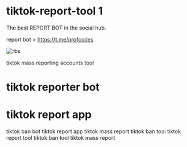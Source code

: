 # tiktok-report-tool 1

The best REPORT BOT in the social hub. 

report bot > https://t.me/profcodes

![rbs](https://github.com/user-attachments/assets/79d4022f-853b-4acb-adb9-f7db7ce6ce55)

tiktok mass reporting accounts tool
# tiktok reporter bot
# tiktok report app
tiktok ban bot
tiktok report app
tiktok mass report
tiktok ban tool
tiktok report tool
tiktok ban tool
tiktok mass report
